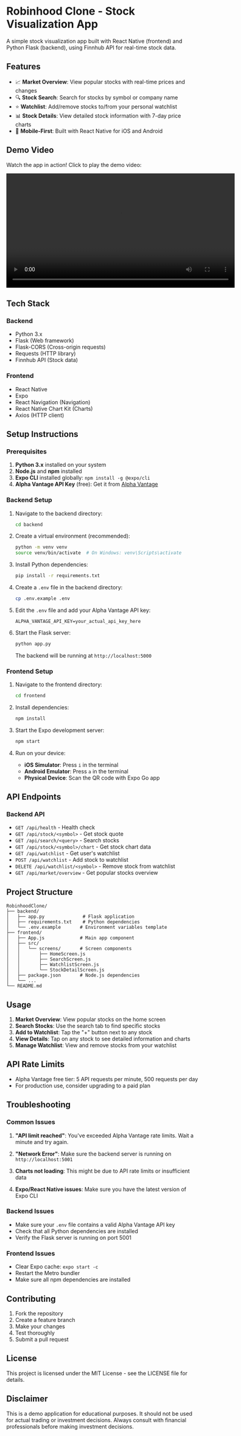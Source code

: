 # Robinhood Clone - Stock Visualization App

A simple stock visualization app built with React Native (frontend) and Python Flask (backend), using Finnhub API for real-time stock data.

## Features

- 📈 **Market Overview**: View popular stocks with real-time prices and changes
- 🔍 **Stock Search**: Search for stocks by symbol or company name
- ⭐ **Watchlist**: Add/remove stocks to/from your personal watchlist
- 📊 **Stock Details**: View detailed stock information with 7-day price charts
- 📱 **Mobile-First**: Built with React Native for iOS and Android

## Demo Video

Watch the app in action! Click to play the demo video:

<video width="600" controls>
  <source src="https://github.com/user-attachments/assets/9793ee3e-c752-422f-8a4a-03cb97c2d1ba" type="video/mp4">
</video>


## Tech Stack

### Backend
- Python 3.x
- Flask (Web framework)
- Flask-CORS (Cross-origin requests)
- Requests (HTTP library)
- Finnhub API (Stock data)

### Frontend
- React Native
- Expo
- React Navigation (Navigation)
- React Native Chart Kit (Charts)
- Axios (HTTP client)

## Setup Instructions

### Prerequisites

1. **Python 3.x** installed on your system
2. **Node.js** and **npm** installed
3. **Expo CLI** installed globally: `npm install -g @expo/cli`
4. **Alpha Vantage API Key** (free): Get it from [Alpha Vantage](https://www.alphavantage.co/support/#api-key)

### Backend Setup

1. Navigate to the backend directory:
   ```bash
   cd backend
   ```

2. Create a virtual environment (recommended):
   ```bash
   python -m venv venv
   source venv/bin/activate  # On Windows: venv\Scripts\activate
   ```

3. Install Python dependencies:
   ```bash
   pip install -r requirements.txt
   ```

4. Create a `.env` file in the backend directory:
   ```bash
   cp .env.example .env
   ```

5. Edit the `.env` file and add your Alpha Vantage API key:
   ```
   ALPHA_VANTAGE_API_KEY=your_actual_api_key_here
   ```

6. Start the Flask server:
   ```bash
   python app.py
   ```

   The backend will be running at `http://localhost:5000`

### Frontend Setup

1. Navigate to the frontend directory:
   ```bash
   cd frontend
   ```

2. Install dependencies:
   ```bash
   npm install
   ```

3. Start the Expo development server:
   ```bash
   npm start
   ```

4. Run on your device:
   - **iOS Simulator**: Press `i` in the terminal
   - **Android Emulator**: Press `a` in the terminal
   - **Physical Device**: Scan the QR code with Expo Go app

## API Endpoints

### Backend API

- `GET /api/health` - Health check
- `GET /api/stock/<symbol>` - Get stock quote
- `GET /api/search/<query>` - Search stocks
- `GET /api/stock/<symbol>/chart` - Get stock chart data
- `GET /api/watchlist` - Get user's watchlist
- `POST /api/watchlist` - Add stock to watchlist
- `DELETE /api/watchlist/<symbol>` - Remove stock from watchlist
- `GET /api/market/overview` - Get popular stocks overview

## Project Structure

```
RobinhoodClone/
├── backend/
│   ├── app.py              # Flask application
│   ├── requirements.txt    # Python dependencies
│   └── .env.example       # Environment variables template
├── frontend/
│   ├── App.js             # Main app component
│   ├── src/
│   │   └── screens/       # Screen components
│   │       ├── HomeScreen.js
│   │       ├── SearchScreen.js
│   │       ├── WatchlistScreen.js
│   │       └── StockDetailScreen.js
│   ├── package.json       # Node.js dependencies
│   └── ...
└── README.md
```

## Usage

1. **Market Overview**: View popular stocks on the home screen
2. **Search Stocks**: Use the search tab to find specific stocks
3. **Add to Watchlist**: Tap the "+" button next to any stock
4. **View Details**: Tap on any stock to see detailed information and charts
5. **Manage Watchlist**: View and remove stocks from your watchlist

## API Rate Limits

- Alpha Vantage free tier: 5 API requests per minute, 500 requests per day
- For production use, consider upgrading to a paid plan

## Troubleshooting

### Common Issues

1. **"API limit reached"**: You've exceeded Alpha Vantage rate limits. Wait a minute and try again.

2. **"Network Error"**: Make sure the backend server is running on `http://localhost:5001`

3. **Charts not loading**: This might be due to API rate limits or insufficient data

4. **Expo/React Native issues**: Make sure you have the latest version of Expo CLI

### Backend Issues

- Make sure your `.env` file contains a valid Alpha Vantage API key
- Check that all Python dependencies are installed
- Verify the Flask server is running on port 5001

### Frontend Issues

- Clear Expo cache: `expo start -c`
- Restart the Metro bundler
- Make sure all npm dependencies are installed

## Contributing

1. Fork the repository
2. Create a feature branch
3. Make your changes
4. Test thoroughly
5. Submit a pull request

## License

This project is licensed under the MIT License - see the LICENSE file for details.

## Disclaimer

This is a demo application for educational purposes. It should not be used for actual trading or investment decisions. Always consult with financial professionals before making investment decisions.